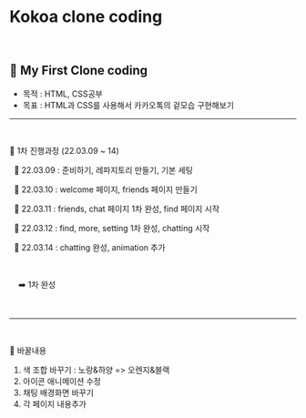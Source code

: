 # Kokoa clone coding

</br>

## 🌱 My First Clone coding

-   목적 : HTML, CSS공부
-   목표 : HTML과 CSS를 사용해서 카카오톡의 겉모습 구현해보기

---

<br>

🔷 1차 진행과정 (22.03.09 ~ 14)

&nbsp;&nbsp;📝 22.03.09 : 준비하기, 레파지토리 만들기, 기본 세팅

&nbsp;&nbsp;📝 22.03.10 : welcome 페이지, friends 페이지 만들기

&nbsp;&nbsp;📝 22.03.11 : friends, chat 페이지 1차 완성, find 페이지 시작

&nbsp;&nbsp;📝 22.03.12 : find, more, setting 1차 완성, chatting 시작

&nbsp;&nbsp;📝 22.03.14 : chatting 완성, animation 추가

 </br>

&nbsp;&nbsp;&nbsp; ➡️ 1차 완성

</br>

---

</br>

🔶 바꿀내용

1. 색 조합 바꾸기 : 노랑&하양 => 오렌지&블랙
2. 아이콘 애니메이션 수정
3. 채팅 배경화면 바꾸기
4. 각 페이지 내용추가
